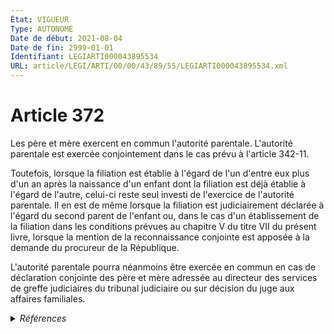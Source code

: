 ```yaml
---
État: VIGUEUR
Type: AUTONOME
Date de début: 2021-08-04
Date de fin: 2999-01-01
Identifiant: LEGIARTI000043895534
URL: article/LEGI/ARTI/00/00/43/89/55/LEGIARTI000043895534.xml
---
```


<h1>Article 372</h1>

Les père et mère exercent en commun l'autorité parentale. L'autorité parentale
est exercée conjointement dans le cas prévu à l'article 342-11.<br />

Toutefois, lorsque la filiation est établie à l'égard de l'un d'entre eux plus
d'un an après la naissance d'un enfant dont la filiation est déjà établie à
l'égard de l'autre, celui-ci reste seul investi de l'exercice de l'autorité
parentale. Il en est de même lorsque la filiation est judiciairement déclarée à
l'égard du second parent de l'enfant ou, dans le cas d'un établissement de la
filiation dans les conditions prévues au chapitre V du titre VII du présent
livre, lorsque la mention de la reconnaissance conjointe est apposée à la
demande du procureur de la République.<br />

L'autorité parentale pourra néanmoins être exercée en commun en cas de
déclaration conjointe des père et mère adressée au directeur des services de
greffe judiciaires du tribunal judiciaire ou sur décision du juge aux affaires
familiales.


<details>
  <summary><em>Références</em></summary>

  <h2>Articles faisant référence à l'article</h2>
  
  <ul>
    <li>
      <a href="https://legal.tricoteuses.fr//redirection/LEGIARTI000043886083?vers=git&vers=legifrance">LOI n° 2021-1017 du 2 août 2021 relative à la bioéthique - article 6 PARTIELLEMENT_MODIF VIGUEUR, en vigueur depuis le 2021-08-04</a> MODIFIE source
    </li>
  </ul>
  
  <h2>Références faites par l'article</h2>
  
  <ul>
    <li>
      1993-01-08 CITATION cible <a href="https://legal.tricoteuses.fr//redirection/LEGIARTI000006284354?vers=git&vers=legifrance">Loi n° 93-22 du 8 janvier 1993 modifiant le code civil relative à l'état civil, à la famille et aux droits de l'enfant et instituant le juge aux affaires familiales - article 46 AUTONOME VIGUEUR, en vigueur depuis le 1993-01-09</a>
    </li>
    <li>
      2002-03-04 CITATION cible <a href="https://legal.tricoteuses.fr//redirection/LEGIARTI000006284702?vers=git&vers=legifrance">Loi n° 2002-305 du 4 mars 2002 relative à l'autorité parentale - article 11 AUTONOME VIGUEUR, en vigueur depuis le 2002-03-05</a>
    </li>
    <li>
      2018-01-31 CITATION cible <a href="https://legal.tricoteuses.fr//redirection/LEGIARTI000042168415?vers=git&vers=legifrance">Arrêté du 31 janvier 2018 fixant la liste des pièces justificatives des dépenses des organismes soumis au titre III du décret n° 2012-1246 du 7 novembre 2012 relatif à la gestion budgétaire et comptable publique - article AUTONOME ABROGE, en vigueur du 2020-07-30 au 2021-06-01</a>
    </li>
    <li>
      2021-05-05 CITATION cible <a href="https://legal.tricoteuses.fr//redirection/LEGIARTI000047941076?vers=git&vers=legifrance">Arrêté du 5 mai 2021 portant nomenclature des pièces justificatives des dépenses de l'Etat - article Annexe AUTONOME MODIFIE, en vigueur du 2023-08-07 au 2023-12-06</a>
    </li>
    <li>
      2021-05-05 CITATION cible <a href="https://legal.tricoteuses.fr//redirection/LEGIARTI000045579298?vers=git&vers=legifrance">Arrêté du 5 mai 2021 fixant la liste des pièces justificatives des dépenses des organismes soumis au titre III du décret n° 2012-1246 du 7 novembre 2012 relatif à la gestion budgétaire et comptable publique - article AUTONOME MODIFIE, en vigueur du 2022-04-15 au 2023-02-19</a>
    </li>
    <li>
      2021-08-02 MODIFIE cible <a href="https://legal.tricoteuses.fr//redirection/LEGIARTI000043886083?vers=git&vers=legifrance">LOI n° 2021-1017 du 2 août 2021 relative à la bioéthique - article 6 PARTIELLEMENT_MODIF VIGUEUR, en vigueur depuis le 2021-08-04</a>
    </li>
    <li>
      2021-08-04 CITATION cible <a href="https://legal.tricoteuses.fr//redirection/LEGIARTI000043916819?vers=git&vers=legifrance">Décret n° 2021-1047 du 4 août 2021 relatif au dossier médical partagé - article 1 ENTIEREMENT_MODIF</a>
    </li>
    <li>
      2022-02-10 CITATION cible <a href="https://legal.tricoteuses.fr//redirection/LEGIARTI000045578047?vers=git&vers=legifrance">Arrêté du 10 février 2022 modifiant l'arrêté du 5 mai 2021 fixant la liste des pièces justificatives des dépenses des organismes soumis au titre III du décret n° 2012-1246 du 7 novembre 2012 relatif à la gestion budgétaire et comptable publique - article ENTIEREMENT_MODIF</a>
    </li>
    <li>
      2999-01-01 CITATION cible <a href="https://legal.tricoteuses.fr//redirection/LEGIARTI000006425643?vers=git&vers=legifrance">Code civil - article 340-6 AUTONOME ABROGE, en vigueur du 2002-03-05 au 2006-07-01</a>
    </li>
    <li>
      2999-01-01 CITATION cible <a href="https://legal.tricoteuses.fr//redirection/LEGIARTI000006426637?vers=git&vers=legifrance">Code civil - article 374 AUTONOME ABROGE, en vigueur du 1995-05-09 au 2002-03-05</a>
    </li>
    <li>
      2999-01-01 CITATION cible <a href="https://legal.tricoteuses.fr//redirection/LEGIARTI000046805729?vers=git&vers=legifrance">Code de procédure civile - article 1180-1 AUTONOME VIGUEUR, en vigueur depuis le 2023-01-01</a>
    </li>
    <li>
      2999-01-01 CITATION cible <a href="https://legal.tricoteuses.fr//redirection/LEGIARTI000006556274?vers=git&vers=legifrance">Code du service national - article R*59-2 AUTONOME VIGUEUR, en vigueur depuis le 1998-03-18</a>
    </li>
  </ul>
</details>
